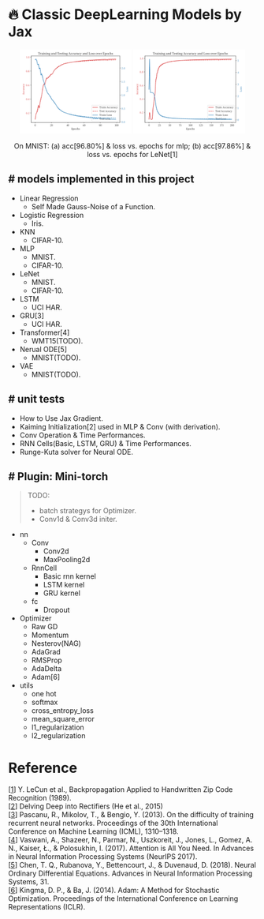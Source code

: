 # 🔥 Classic DeepLearning Models by Jax

<p align="center">
  <img src="./assets/mlp.svg" alt="MLP on MNIST" width="45%">
  <img src="./assets/LeNet.svg" alt="LeNet on MNIST" width="45%">
</p>

<p align="center">
On MNIST: (a) acc[96.80%] & loss vs. epochs for mlp; (b) acc[97.86%] & loss vs. epochs for LeNet[1]
</p>


## # models implemented in this project

- Linear Regression
  - Self Made Gauss-Noise of a Function.
- Logistic Regression
  - Iris.
- KNN
  - CIFAR-10.
- MLP
  - MNIST.
  - CIFAR-10.
- LeNet
  - MNIST.
  - CIFAR-10.
- LSTM
  - UCI HAR.
- GRU[3]
  - UCI HAR.
- Transformer[4]
  - WMT15(TODO).
- Nerual ODE[5]
  - MNIST(TODO).
- VAE
  - MNIST(TODO).

## # unit tests

- How to Use Jax Gradient.
- Kaiming Initialization[2] used in MLP & Conv (with derivation).
- Conv Operation & Time Performances.
- RNN Cells(Basic, LSTM, GRU) & Time Performances.
- Runge-Kuta solver for Neural ODE.

## # Plugin: Mini-torch

> TODO:
> - batch strategys for Optimizer.
> - Conv1d & Conv3d initer.

- nn
  - Conv
    - Conv2d
    - MaxPooling2d
  - RnnCell
    - Basic rnn kernel
    - LSTM kernel
    - GRU kernel
  - fc
    - Dropout
- Optimizer
  - Raw GD
  - Momentum
  - Nesterov(NAG)
  - AdaGrad
  - RMSProp
  - AdaDelta
  - Adam[6]
- utils
  - one hot
  - softmax
  - cross_entropy_loss
  - mean_square_error
  - l1_regularization
  - l2_regularization

# Reference

[[1](https://ieeexplore.ieee.org/document/6795724)] Y. LeCun et al., Backpropagation Applied to Handwritten Zip Code Recognition (1989).    
[[2](https://arxiv.org/abs/1502.01852)] Delving Deep into Rectifiers (He et al., 2015)   
[[3](https://arxiv.org/abs/1211.5063)] Pascanu, R., Mikolov, T., & Bengio, Y. (2013). On the difficulty of training recurrent neural networks. Proceedings of the 30th International Conference on Machine Learning (ICML), 1310–1318.    
[[4](https://arxiv.org/abs/1706.03762)] Vaswani, A., Shazeer, N., Parmar, N., Uszkoreit, J., Jones, L., Gomez, A. N., Kaiser, Ł., & Polosukhin, I. (2017). Attention is All You Need. In Advances in Neural Information Processing Systems (NeurIPS 2017).   
[[5](https://arxiv.org/abs/1806.07366?spm=5176.28103460.0.0.40f7451eXLzPoY&file=1806.07366)] Chen, T. Q., Rubanova, Y., Bettencourt, J., & Duvenaud, D. (2018). Neural Ordinary Differential Equations. Advances in Neural Information Processing Systems, 31.   
[[6](https://arxiv.org/abs/1412.6980?spm=5176.28103460.0.0.40f7451eXLzPoY&file=1412.6980)] Kingma, D. P., & Ba, J. (2014). Adam: A Method for Stochastic Optimization. Proceedings of the International Conference on Learning Representations (ICLR).   
